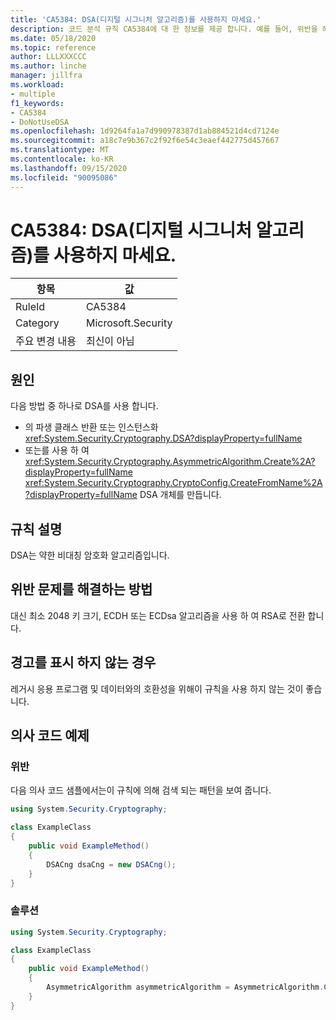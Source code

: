 ```yaml
---
title: 'CA5384: DSA(디지털 시그니처 알고리즘)를 사용하지 마세요.'
description: 코드 분석 규칙 CA5384에 대 한 정보를 제공 합니다. 예를 들어, 위반을 해결 하는 방법, 위반 하는 경우를 포함 합니다.
ms.date: 05/18/2020
ms.topic: reference
author: LLLXXXCCC
ms.author: linche
manager: jillfra
ms.workload:
- multiple
f1_keywords:
- CA5384
- DoNotUseDSA
ms.openlocfilehash: 1d9264fa1a7d990978387d1ab884521d4cd7124e
ms.sourcegitcommit: a18c7e9b367c2f92f6e54c3eaef442775d457667
ms.translationtype: MT
ms.contentlocale: ko-KR
ms.lasthandoff: 09/15/2020
ms.locfileid: "90095086"
---
```

# <a name="ca5384-do-not-use-digital-signature-algorithm-dsa"></a>CA5384: DSA(디지털 시그니처 알고리즘)를 사용하지 마세요.

|항목|값|
|-|-|
|RuleId|CA5384|
|Category|Microsoft.Security|
|주요 변경 내용|최신이 아님|

## <a name="cause"></a>원인

다음 방법 중 하나로 DSA를 사용 합니다.
- 의 파생 클래스 반환 또는 인스턴스화 <xref:System.Security.Cryptography.DSA?displayProperty=fullName>
- 또는를 사용 하 여 <xref:System.Security.Cryptography.AsymmetricAlgorithm.Create%2A?displayProperty=fullName> <xref:System.Security.Cryptography.CryptoConfig.CreateFromName%2A?displayProperty=fullName> DSA 개체를 만듭니다.

## <a name="rule-description"></a>규칙 설명

DSA는 약한 비대칭 암호화 알고리즘입니다.

## <a name="how-to-fix-violations"></a>위반 문제를 해결하는 방법

대신 최소 2048 키 크기, ECDH 또는 ECDsa 알고리즘을 사용 하 여 RSA로 전환 합니다.

## <a name="when-to-suppress-warnings"></a>경고를 표시 하지 않는 경우

레거시 응용 프로그램 및 데이터와의 호환성을 위해이 규칙을 사용 하지 않는 것이 좋습니다.

## <a name="pseudo-code-examples"></a>의사 코드 예제

### <a name="violation"></a>위반

다음 의사 코드 샘플에서는이 규칙에 의해 검색 되는 패턴을 보여 줍니다.

```csharp
using System.Security.Cryptography;

class ExampleClass
{
    public void ExampleMethod()
    {
        DSACng dsaCng = new DSACng();
    }
}
```

### <a name="solution"></a>솔루션

```csharp
using System.Security.Cryptography;

class ExampleClass
{
    public void ExampleMethod()
    {
        AsymmetricAlgorithm asymmetricAlgorithm = AsymmetricAlgorithm.Create("ECDsa");
    }
}
```
